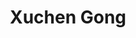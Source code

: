---
layout: page
title: Xuchen Gong
description: Ph.D. Student, University of Chicago
img: /assets/img/xuchen_gong.png
importance: 12
category: alumni
redirect: https://www.linkedin.com/in/xuchen-gong/
---